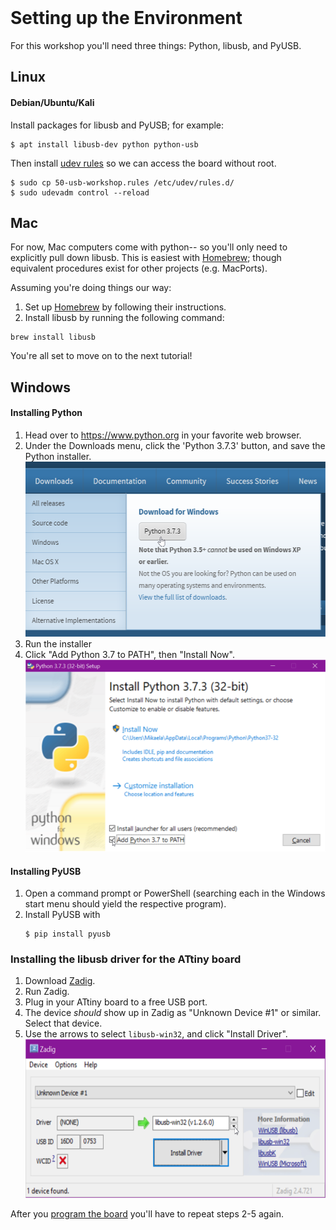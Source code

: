 <br />

# Setting up the Environment

For this workshop you'll need three things: Python, libusb, and PyUSB.

## Linux

#### Debian/Ubuntu/Kali
Install packages for libusb and PyUSB; for example: 
```
$ apt install libusb-dev python python-usb
```

Then install [udev rules](50-usb-workshop.rules) so we can access the board without root.
```
$ sudo cp 50-usb-workshop.rules /etc/udev/rules.d/
$ sudo udevadm control --reload
```

## Mac

For now, Mac computers come with python-- so you'll only need to explicitly pull down libusb. This is easiest with [Homebrew](https://brew.sh); though equivalent procedures exist for other projects (e.g. MacPorts).

Assuming you're doing things our way:
1. Set up [Homebrew](https://brew.sh) by following their instructions.
2. Install libusb by running the following command:

```
brew install libusb
```

You're all set to move on to the next tutorial!

## Windows

#### Installing Python

1. Head over to https://www.python.org in your favorite web browser.
2. Under the Downloads menu, click the 'Python 3.7.3' button, and save the Python installer.
	<img src="download_python.png" width="509" height="280"/>
3. Run the installer
4. Click "Add Python 3.7 to PATH", then "Install Now".
   <br/><img width="498" height="306.984" src="install_python.png"/>

#### Installing PyUSB

1. Open a command prompt or PowerShell (searching each in the Windows start menu should yield the respective program).
2. Install PyUSB with
	```
    $ pip install pyusb
    ```

### Installing the libusb driver for the ATtiny board

1. Download [Zadig](https://zadig.akeo.ie).
2. Run Zadig.
3. Plug in your ATtiny board to a free USB port. 
4. The device *should* show up in Zadig as "Unknown Device #1" or similar. Select that device.
5. Use the arrows to select `libusb-win32`, and click "Install Driver".
   <br/><img width="574" height="254" src="zadig_install_driver.png"/>

After you [program the board](flashing) you'll have to repeat steps 2-5 again.


